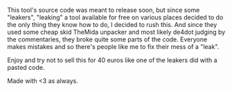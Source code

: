 This tool's source code was meant to release soon, but since some "leakers", "leaking" a tool available for free on various places 
decided to do the only thing they know how to do, I decided to rush this.
And since they used some cheap skid TheMida unpacker and most likely de4dot judging by the commentaries, they broke quite some parts of the code.
Everyone makes mistakes and so there's people like me to fix their mess of a "leak".

Enjoy and try not to sell this for 40 euros like one of the leakers did with a pasted code.


Made with <3 as always.
